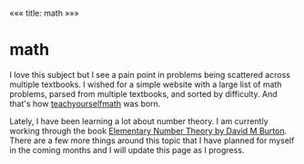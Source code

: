 «««
title: math
»»»

# math

I love this subject but I see a pain point in problems being scattered across multiple textbooks. I wished for a simple website with a large list of math problems, parsed from multiple textbooks, and sorted by difficulty. And that's how [teachyourselfmath](https://teachyourselfmath.app/) was born.

Lately, I have been learning a lot about number theory. I am currently working through the book [Elementary Number Theory by David M Burton](https://www.amazon.com/Elementary-Number-Theory-David-Burton/dp/0073051888). There are a few more things around this topic that I have planned for myself in the coming months and I will update this page as I progress.

